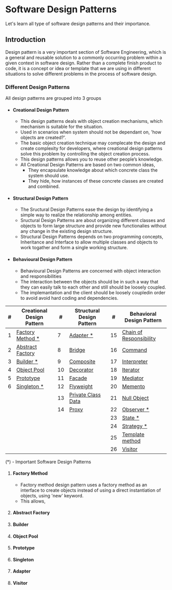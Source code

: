 # Software Design Patterns
Let's learn all type of software design patterns and their importance.

## Introduction
Design pattern is a very important section of Software Engineering, which is a general and reusable solution to a commonly occurring problem within a given context in software design. Rather than a complete finish product to code, it is a concept or idea or template that we are using in different situations to solve different problems in the process of software design.

### Different Design Patterns
All design patterns are grouped into 3 groups
* #### Creational Design Pattern

    * This design patterns deals with object creation mechanisms, which mechanism is suitable for the situation. 
    * Used in scenarios when system should not be dependant on, 'how objects are created?'.
    * The basic object creation technique may complecate the design and create complexity for developers, where creational design patterns solve this problem by controlling the object creation process.
    * This design patterns allows you to reuse other people’s knowledge.
    * All Creational Design Patterns are based on two common ideas,
      * They encapsulate knowledge about which concrete class the system should use.
      * They hide, how instances of these concrete classes are created and combined.
    
* #### Structural Design Pattern

   * The Sructural Design Patterns ease the design by identifying a simple way to realize the relationship among entities.
   * Sructural Design Patterns are about organizing different classes and objects to form large structure and provide new functionalies without any change in the existing design structure.
   * Structural Design Patterns depends on two programming concepts, Inheritance and Interface to allow multiple classes and objects to work togather and form a single working structure.
    
* #### Behavioural Design Pattern

   * Behavioural Design Patterns are concerned with object interaction and responsibilities
   * The interaction between the objects should be in such a way that they can easily talk to each other and still should be loosely coupled.
   * The implemantation and the client should be loosely coupledin order to avoid avoid hard coding and dependencies.
   

| # | Creational Design Pattern | # | Structural Design Pattern | # | Behavioral Design Pattern |
| - | ------------------------- | - | ------------------------- | - | ------------------------- |
| 1 | [Factory Method * ](#factory-method) | 7 | [Adapter * ](#adapter) | 15 | [Chain of Responsibility](#chain-of-responsibility) |
| 2 | [Abstract Factory](#abstract-factory) | 8 | [Bridge](#bridge) | 16 | [Command](#command) |
| 3 | [Builder * ](#builder) | 9 | [Composite](#composite) | 17 | [Interpreter](#interpreter) |
| 4 | [Object Pool](#object-pool) | 10 | [Decorator](#decorator) | 18 | [Iterator](#iterator) |
| 5 | [Prototype](#prototype) | 11 | [Facade](#facade) | 19 | [Mediator](#mediator) |
| 6 | [Singleton * ](#singleton) | 12 | [Flyweight](#flyweight) | 20 | [Memento](#memento) |
|  |  | 13 | [Private Class Data](#private-class-data) | 21 | [Null Object](#null-object) |
|  |  | 14 | [Proxy](#proxy) | 22 | [Observer * ](#observer) |
|  |  |  |  |23 | [State * ](#state) |
|  |  |  |  |24 | [Strategy * ](#strategy) |
|  |  | | | 25 | [Template method](#tempate-method) |
|  |  | | | 26 | [Visitor](#visitor) |

(*) - Important Software Design Patterns


1. #### Factory Method

   * Factory method design pattern uses a factory method as an interface to create objects instead of using a direct instantiation of objects, using 'new' keyword.
   * This allows, 

2. #### Abstract Factory



3. #### Builder



4. #### Object Pool



5. #### Prototype



6. #### Singleton


7. #### Adapter

















26. #### Visitor
